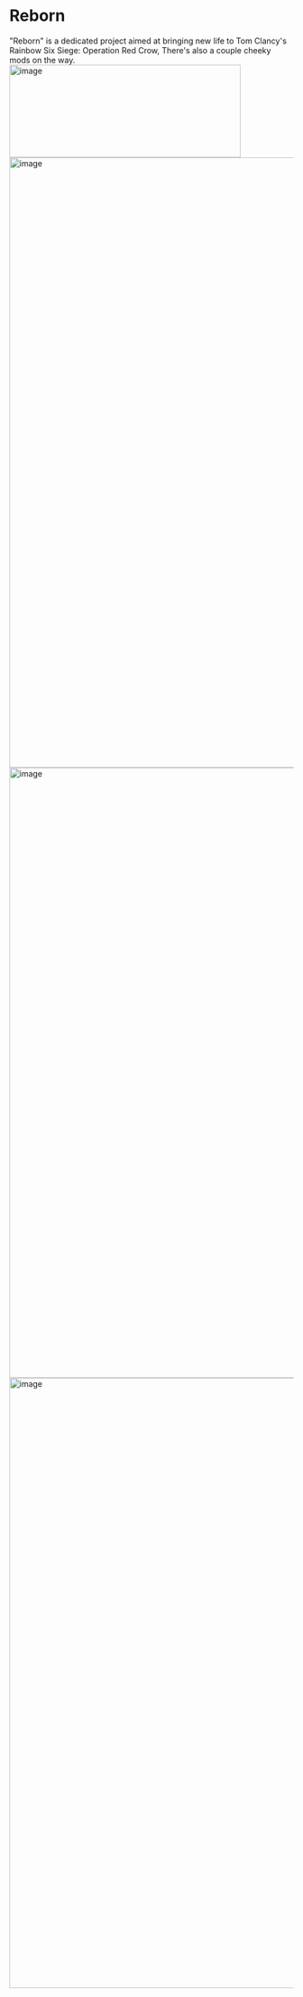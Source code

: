 # Reborn
"Reborn" is a dedicated project aimed at bringing new life to Tom Clancy's Rainbow Six Siege: Operation Red Crow, There's also a couple cheeky mods on the way.
<img width="410" height="164" alt="image" src="https://github.com/user-attachments/assets/fe6f5db7-48d0-4f4a-807a-18772f81383e" />
<img width="1920" height="1080" alt="image" src="https://github.com/user-attachments/assets/186e7bd8-d0ac-4e60-869e-bb7f6d0c8ef6" />
<img width="1920" height="1080" alt="image" src="https://github.com/user-attachments/assets/5a09843b-f2f0-4b9f-8d32-eeea0230a04b" />
<img width="1920" height="1080" alt="image" src="https://github.com/user-attachments/assets/0584a310-a2f2-4ef3-9abe-ea50dc26566e" />
